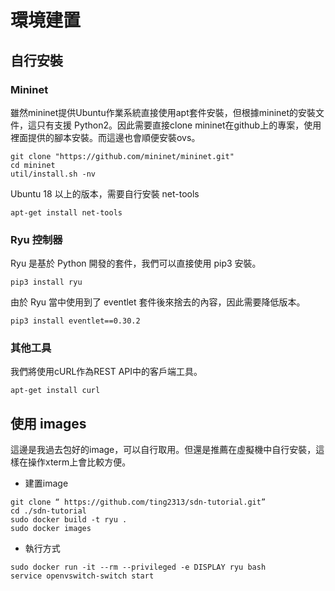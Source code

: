 # 環境建置
## 自行安裝

### Mininet
雖然mininet提供Ubuntu作業系統直接使用apt套件安裝，但根據mininet的安裝文件，這只有支援 Python2。因此需要直接clone mininet在github上的專案，使用裡面提供的腳本安裝。而這邊也會順便安裝ovs。
```
git clone "https://github.com/mininet/mininet.git"
cd mininet
util/install.sh -nv
```
Ubuntu 18 以上的版本，需要自行安裝 net-tools
```
apt-get install net-tools
```

### Ryu 控制器
Ryu 是基於 Python 開發的套件，我們可以直接使用 pip3 安裝。
```
pip3 install ryu
```

由於 Ryu 當中使用到了 eventlet 套件後來捨去的內容，因此需要降低版本。
```
pip3 install eventlet==0.30.2
```

### 其他工具
我們將使用cURL作為REST API中的客戶端工具。
```
apt-get install curl
```

## 使用 images
這邊是我過去包好的image，可以自行取用。但還是推薦在虛擬機中自行安裝，這樣在操作xterm上會比較方便。

* 建置image
```
git clone “ https://github.com/ting2313/sdn-tutorial.git”
cd ./sdn-tutorial
sudo docker build -t ryu .
sudo docker images 
```

* 執行方式
```
sudo docker run -it --rm --privileged -e DISPLAY ryu bash
service openvswitch-switch start
```

